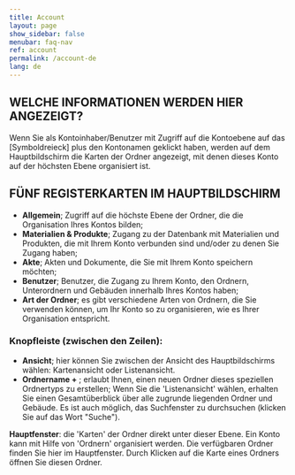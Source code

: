 ```yaml
---
title: Account
layout: page
show_sidebar: false
menubar: faq-nav
ref: account
permalink: /account-de
lang: de
---
```


## WELCHE INFORMATIONEN WERDEN HIER ANGEZEIGT?
Wenn Sie als Kontoinhaber/Benutzer mit Zugriff auf die Kontoebene auf das [Symboldreieck] plus den Kontonamen geklickt haben, werden auf dem Hauptbildschirm die Karten der Ordner angezeigt, mit denen dieses Konto auf der höchsten Ebene organisiert ist.

## FÜNF REGISTERKARTEN IM HAUPTBILDSCHIRM
- **Allgemein**; Zugriff auf die höchste Ebene der Ordner, die die Organisation Ihres Kontos bilden;
- **Materialien & Produkte**; Zugang zu der Datenbank mit Materialien und Produkten, die mit Ihrem Konto verbunden sind und/oder zu denen Sie Zugang haben;
- **Akte**; Akten und Dokumente, die Sie mit Ihrem Konto speichern möchten;
- **Benutzer**; Benutzer, die Zugang zu Ihrem Konto, den Ordnern, Unterordnern und Gebäuden innerhalb Ihres Kontos haben;
- **Art der Ordner**; es gibt verschiedene Arten von Ordnern, die Sie verwenden können, um Ihr Konto so zu organisieren, wie es Ihrer Organisation entspricht.

### Knopfleiste (zwischen den Zeilen):
- **Ansicht**; hier können Sie zwischen der Ansicht des Hauptbildschirms wählen: Kartenansicht oder Listenansicht.
- **Ordnername +** ; erlaubt Ihnen, einen neuen Ordner dieses speziellen Ordnertyps zu erstellen;
Wenn Sie die 'Listenansicht' wählen, erhalten Sie einen Gesamtüberblick über alle zugrunde liegenden Ordner und Gebäude. Es ist auch möglich, das Suchfenster zu durchsuchen (klicken Sie auf das Wort "Suche").

**Hauptfenster**: die 'Karten' der Ordner direkt unter dieser Ebene. Ein Konto kann mit Hilfe von 'Ordnern' organisiert werden. Die verfügbaren Ordner finden Sie hier im Hauptfenster. Durch Klicken auf die Karte eines Ordners öffnen Sie diesen Ordner.

